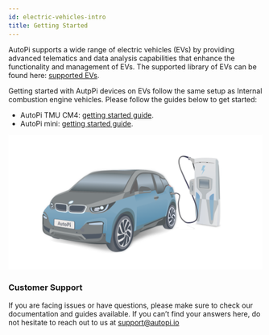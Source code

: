 ```yaml
---
id: electric-vehicles-intro
title: Getting Started
---
```


AutoPi supports a wide range of electric vehicles (EVs) by providing advanced telematics and
data analysis capabilities that enhance the functionality and management of EVs. The
supported library of EVs can be found here: [supported EVs](https://www.autopi.io/electric-vehicles/).

Getting started with AutpPi devices on EVs follow the same setup as Internal combustion engine vehicles.
Please follow the guides below to get started:

- AutoPi TMU CM4: [getting started guide](/getting_started/cm4/index.md).
- AutoPi mini: [getting started guide](/getting_started/mini/index.md).


![Electric vehicle graphic](/img/getting_started/electric_vehicles/intro/electric_vehicle_graphic.png)

### Customer Support
If you are facing issues or have questions, please make sure to check our
documentation and guides available. If you can’t find your answers here, do not
hesitate to reach out to us at <a href="mailto:support@autopi.io">support@autopi.io</a>
